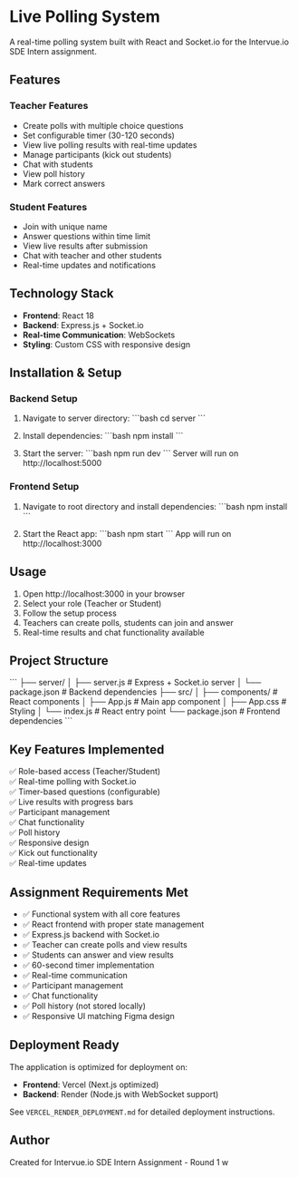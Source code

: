 # Live Polling System

A real-time polling system built with React and Socket.io for the Intervue.io SDE Intern assignment.

## Features

### Teacher Features
- Create polls with multiple choice questions
- Set configurable timer (30-120 seconds)
- View live polling results with real-time updates
- Manage participants (kick out students)
- Chat with students
- View poll history
- Mark correct answers

### Student Features
- Join with unique name
- Answer questions within time limit
- View live results after submission
- Chat with teacher and other students
- Real-time updates and notifications

## Technology Stack

- **Frontend**: React 18
- **Backend**: Express.js + Socket.io
- **Real-time Communication**: WebSockets
- **Styling**: Custom CSS with responsive design

## Installation & Setup

### Backend Setup
1. Navigate to server directory:
   \`\`\`bash
   cd server
   \`\`\`

2. Install dependencies:
   \`\`\`bash
   npm install
   \`\`\`

3. Start the server:
   \`\`\`bash
   npm run dev
   \`\`\`
   Server will run on http://localhost:5000

### Frontend Setup
1. Navigate to root directory and install dependencies:
   \`\`\`bash
   npm install
   \`\`\`

2. Start the React app:
   \`\`\`bash
   npm start
   \`\`\`
   App will run on http://localhost:3000

## Usage

1. Open http://localhost:3000 in your browser
2. Select your role (Teacher or Student)
3. Follow the setup process
4. Teachers can create polls, students can join and answer
5. Real-time results and chat functionality available

## Project Structure

\`\`\`
├── server/
│   ├── server.js          # Express + Socket.io server
│   └── package.json       # Backend dependencies
├── src/
│   ├── components/        # React components
│   ├── App.js            # Main app component
│   ├── App.css           # Styling
│   └── index.js          # React entry point
└── package.json          # Frontend dependencies
\`\`\`

## Key Features Implemented

✅ Role-based access (Teacher/Student)  
✅ Real-time polling with Socket.io  
✅ Timer-based questions (configurable)  
✅ Live results with progress bars  
✅ Participant management  
✅ Chat functionality  
✅ Poll history  
✅ Responsive design  
✅ Kick out functionality  
✅ Real-time updates  

## Assignment Requirements Met

- ✅ Functional system with all core features
- ✅ React frontend with proper state management
- ✅ Express.js backend with Socket.io
- ✅ Teacher can create polls and view results
- ✅ Students can answer and view results
- ✅ 60-second timer implementation
- ✅ Real-time communication
- ✅ Participant management
- ✅ Chat functionality
- ✅ Poll history (not stored locally)
- ✅ Responsive UI matching Figma design

## Deployment Ready

The application is optimized for deployment on:
- **Frontend**: Vercel (Next.js optimized)
- **Backend**: Render (Node.js with WebSocket support)

See `VERCEL_RENDER_DEPLOYMENT.md` for detailed deployment instructions.

## Author

Created for Intervue.io SDE Intern Assignment - Round 1
w